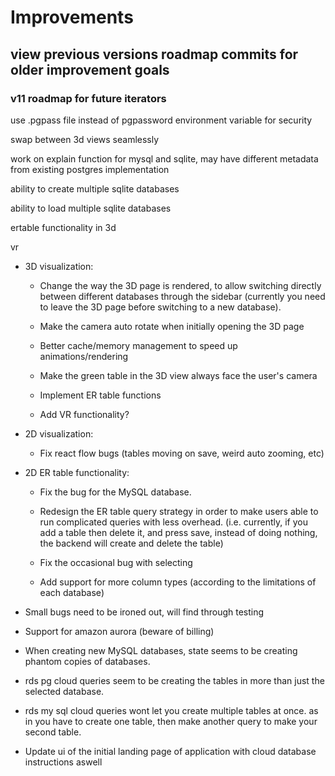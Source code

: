 # Improvements

## view previous versions roadmap commits for older improvement goals

### v11 roadmap for future iterators

use .pgpass file instead of pgpassword environment variable for security

swap between 3d views seamlessly

work on explain function for mysql and sqlite, may have different metadata from existing postgres implementation

ability to create multiple sqlite databases

ability to load multiple sqlite databases

ertable functionality in 3d

vr

- 3D visualization: 

    - Change the way the 3D page is rendered, to allow switching directly between different databases through the sidebar (currently you need to leave the 3D page before switching to a new database).

    - Make the camera auto rotate when initially opening the 3D page

    - Better cache/memory management to speed up animations/rendering

    - Make the green table in the 3D view always face the user's camera

    - Implement ER table functions

    - Add VR functionality?

- 2D visualization: 

    - Fix react flow bugs (tables moving on save, weird auto zooming, etc)

- 2D ER table functionality:

    - Fix the bug for the MySQL database.

    - Redesign the ER table query strategy in order to make users able to run complicated queries with less overhead. (i.e. currently, if you add a table then delete it, and press save, instead of doing nothing, the backend will create and delete the table)

    - Fix the occasional bug with selecting

    - Add support for more column types (according to the limitations of each database)

- Small bugs need to be ironed out, will find through testing

- Support for amazon aurora (beware of billing)

- When creating new MySQL databases, state seems to be creating phantom copies of databases.

- rds pg cloud queries seem to be creating the tables in more than just the selected database.

- rds my sql cloud queries wont let you create multiple tables at once. as in you have to create one table, then make another query to make your second table.

- Update ui of the initial landing page of application with cloud database instructions aswell